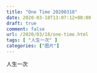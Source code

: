 ```yaml
---
title: "One Time 20200318"
date: 2020-03-18T13:07:12+08:00
draft: true
comment: false
url: /2020/03/18/one-time.html
tags: [ "人生一次" ]
categories: ["图片"]
---
```


人生一次
<!--more-->

